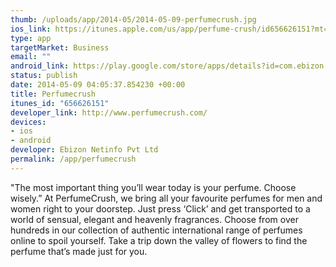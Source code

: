 ```yaml
--- 
thumb: /uploads/app/2014-05/2014-05-09-perfumecrush.jpg
ios_link: https://itunes.apple.com/us/app/perfume-crush/id656626151?mt=8
type: app
targetMarket: Business
email: ""
android_link: https://play.google.com/store/apps/details?id=com.ebizon.PerfumeCrush
status: publish
date: 2014-05-09 04:05:37.854230 +00:00
title: Perfumecrush
itunes_id: "656626151"
developer_link: http://www.perfumecrush.com/
devices: 
- ios
- android
developer: Ebizon Netinfo Pvt Ltd
permalink: /app/perfumecrush
---
```


"The most important thing you’ll wear today is your perfume. Choose wisely.”
At PerfumeCrush, we bring all your favourite perfumes for men and women right to your doorstep. Just press ‘Click’ and get transported to a world of sensual, elegant and heavenly fragrances.
Choose from over hundreds in our collection of authentic international range of perfumes online to spoil yourself. Take a trip down the valley of flowers to find the perfume that’s made just for you. 
